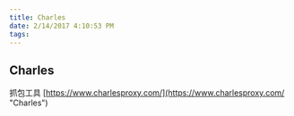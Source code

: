 ```yaml
---
title: Charles 
date: 2/14/2017 4:10:53 PM  
tags:
---
```

## Charles ##
抓包工具
[https://www.charlesproxy.com/](https://www.charlesproxy.com/ "Charles")